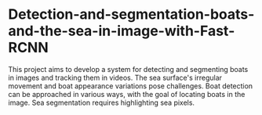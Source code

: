 # Detection-and-segmentation-boats-and-the-sea-in-image-with-Fast-RCNN
This project aims to develop a system for detecting and segmenting boats in images and tracking them in videos.  The sea surface's irregular movement and boat appearance variations pose challenges. Boat detection can be approached in various ways, with the goal of locating boats in the image. Sea segmentation requires highlighting sea pixels.

